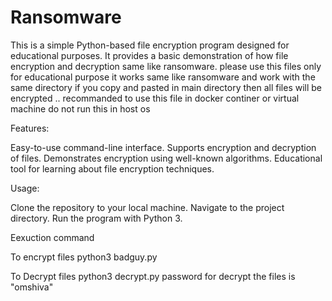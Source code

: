 # Ransomware

This is a simple Python-based file encryption program designed for educational purposes. It provides a basic demonstration of how file encryption and decryption same like ransomware.
please  use this files only  for educational purpose it works same like ransomware and work with the same directory if you copy and pasted in main directory then all files will be encrypted ..
recommanded to use this file in docker continer or virtual machine do not run this in host os 



Features:

Easy-to-use command-line interface.
Supports encryption and decryption of files.
Demonstrates encryption using well-known algorithms.
Educational tool for learning about file encryption techniques.

Usage:

Clone the repository to your local machine.
Navigate to the project directory.
Run the program with Python 3.

Eexuction command 

To encrypt files 
python3 badguy.py 

To Decrypt files 
python3 decrypt.py
password for decrypt the files is "omshiva" 
